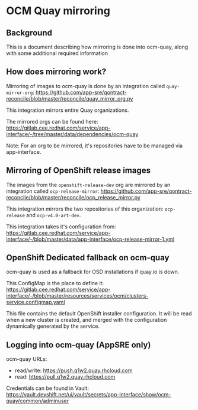 # OCM Quay mirroring

## Background

This is a document describing how mirroring is done into ocm-quay, along with some additional required information

## How does mirroring work?

Mirroring of images to ocm-quay is done by an integration called `quay-mirror-org`: https://github.com/app-sre/qontract-reconcile/blob/master/reconcile/quay_mirror_org.py

This integration mirrors entire Quay organizations.

The mirrored orgs can be found here: https://gitlab.cee.redhat.com/service/app-interface/-/tree/master/data/dependencies/ocm-quay

Note: For an org to be mirrored, it's repositories have to be managed via app-interface.

## Mirroring of OpenShift release images

The images from the `openshift-release-dev` org are mirrored by an integration called `ocp-release-mirror`: https://github.com/app-sre/qontract-reconcile/blob/master/reconcile/ocp_release_mirror.py

This integration mirrors the two repositories of this organization: `ocp-release` and `ocp-v4.0-art-dev`.

This integration takes it's configuration from: https://gitlab.cee.redhat.com/service/app-interface/-/blob/master/data/app-interface/ocp-release-mirror-1.yml

## OpenShift Dedicated fallback on ocm-quay

ocm-quay is used as a fallback for OSD installations if quay.io is down.

This ConfigMap is the place to define it: https://gitlab.cee.redhat.com/service/app-interface/-/blob/master/resources/services/ocm/clusters-service.configmap.yaml

This file contains the default OpenShift installer configuration. It will be read when a new cluster is created, and merged with the configuration dynamically generated by the service.


## Logging into ocm-quay (AppSRE only)

ocm-quay URLs:
* read/write: https://push.q1w2.quay.rhcloud.com
* read: https://pull.q1w2.quay.rhcloud.com

Credentials can be found in Vault: https://vault.devshift.net/ui/vault/secrets/app-interface/show/ocm-quay/common/adminuser
